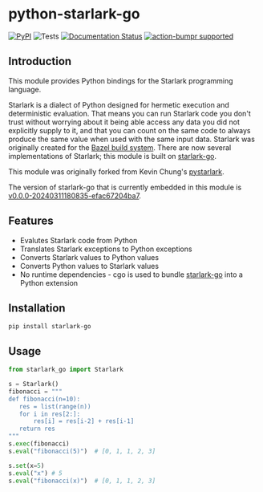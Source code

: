 # python-starlark-go

[![PyPI](https://img.shields.io/pypi/v/starlark-go)](https://pypi.org/project/starlark-go/)
![Tests](https://github.com/caketop/python-starlark-go/actions/workflows/test.yml/badge.svg)
[![Documentation Status](https://readthedocs.org/projects/python-starlark-go/badge/?version=latest)](https://python-starlark-go.readthedocs.io/en/latest/?badge=latest)
[![action-bumpr supported](https://img.shields.io/badge/bumpr-supported-ff69b4?logo=github&link=https://github.com/haya14busa/action-bumpr)](https://github.com/haya14busa/action-bumpr)

## Introduction

This module provides Python bindings for the Starlark programming language.

Starlark is a dialect of Python designed for hermetic execution and deterministic evaluation. That means you can run Starlark code you don't trust without worrying about it being able access any data you did not explicitly supply to it, and that you can count on the same code to always produce the same value when used with the same input data. Starlark was originally created for the [Bazel build system](https://bazel.build/). There are now several implementations of Starlark; this module is built on [starlark-go](https://github.com/google/starlark-go).

This module was originally forked from Kevin Chung's [pystarlark](https://github.com/ColdHeat/pystarlark).

The version of starlark-go that is currently embedded in this module is [v0.0.0-20240311180835-efac67204ba7](https://pkg.go.dev/go.starlark.net@v0.0.0-20240311180835-efac67204ba7).

## Features

- Evalutes Starlark code from Python
- Translates Starlark exceptions to Python exceptions
- Converts Starlark values to Python values
- Converts Python values to Starlark values
- No runtime dependencies - cgo is used to bundle [starlark-go](https://github.com/google/starlark-go) into a Python extension

## Installation

```
pip install starlark-go
```

## Usage

```python
from starlark_go import Starlark

s = Starlark()
fibonacci = """
def fibonacci(n=10):
   res = list(range(n))
   for i in res[2:]:
       res[i] = res[i-2] + res[i-1]
   return res
"""
s.exec(fibonacci)
s.eval("fibonacci(5)")  # [0, 1, 1, 2, 3]

s.set(x=5)
s.eval("x") # 5
s.eval("fibonacci(x)")  # [0, 1, 1, 2, 3]
```
